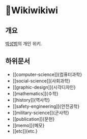 # 🥝Wikiwikiwi

## 개요

[박성범](https://parksb.github.io/)의 개인 위키.

## 하위문서

- [[computer-science]]{컴퓨터과학}
- [[social-science]]{사회과학}
- [[graphic-design]]{시각디자인}
- [[mathematics]]{수학}
- [[history]]{역사학}
- [[safety-engineering]]{안전공학}
- [[military-science]]{군사학}
- [[publication]]{문헌}
- [[memo]]{메모}
- [[etc]]{etc.}
